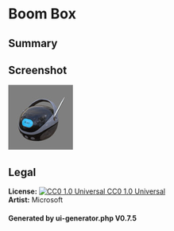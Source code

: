 # Boom Box

## Summary

 

## Screenshot

![screenshot](screenshot/screenshot.jpg)

## Legal

**License:** [![CC0 1.0 Universal](https://licensebuttons.net/p/zero/1.0/88x31.png) CC0 1.0 Universal](https://creativecommons.org/publicdomain/zero/1.0/legalcode)<br>**Artist:** Microsoft

#### Generated by ui-generator.php V0.7.5